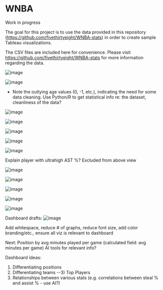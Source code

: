 # WNBA
Work in progress

The goal for this project is to use the data provided in this repository (https://github.com/fivethirtyeight/WNBA-stats) in order to create sample Tableau visualizations.

The CSV files are included here for convenience. Please visit https://github.com/fivethirtyeight/WNBA-stats for more information regarding the data.

![image](https://github.com/d-wiltshire/WNBA/assets/100863488/4d0d4f5b-b15b-423b-95a5-6c635e45c524)

![image](https://github.com/d-wiltshire/WNBA/assets/100863488/2057c2b6-7a96-43b5-ad80-8da339d1fb77)

* Note the outlying age values (0, -1, etc.), indicating the need for some data cleaning. Use Python/R to get statistical info re: the dataset, cleanliness of the data?

![image](https://github.com/d-wiltshire/WNBA/assets/100863488/3c10f52a-e99a-48d1-9b45-f064dac9d7a9)

![image](https://github.com/d-wiltshire/WNBA/assets/100863488/20a30e97-dec7-4119-9895-0f640edab4ee)

![image](https://github.com/d-wiltshire/WNBA/assets/100863488/29a370fd-54b5-4fbf-8164-d72a6cb92f28)

![image](https://github.com/d-wiltshire/WNBA/assets/100863488/a34f4edc-40ba-4818-9007-d77b430bd0e4)

![image](https://github.com/d-wiltshire/WNBA/assets/100863488/e0e3e819-a649-4442-9e1a-1f45a01ac8af)


Explain player with ultrahigh AST %? Excluded from above view

![image](https://github.com/d-wiltshire/WNBA/assets/100863488/9390426c-b323-440d-a11b-7f0a20e889c9)

![image](https://github.com/d-wiltshire/WNBA/assets/100863488/061f3a5a-34a2-4382-8d3d-da6b74766adc)

![image](https://github.com/d-wiltshire/WNBA/assets/100863488/70330de2-3782-42e3-a909-e2b76028b03a)

![image](https://github.com/d-wiltshire/WNBA/assets/100863488/a80faa62-2523-421b-9c8d-2cf034757722)

![image](https://github.com/d-wiltshire/WNBA/assets/100863488/0631025d-037d-4b03-8e11-d21657491365)


Dashboard drafts:
![image](https://github.com/d-wiltshire/WNBA/assets/100863488/79289313-8a8e-4a86-82d9-0873b77386b0)

Add whitespace, reduce # of graphs, reduce font size, add color branding/etc., ensure all viz is relevant to dashboard


Next: Position by avg minutes played per game (calculated field: avg minutes per game)
AI tools for relevant info?


Dashboard ideas: 
1) Differentiating positions
2) Differentiating teams
--3) Top Players
4) Relationships between various stats (e.g. correlations between steal % and assist % - use AI?)
